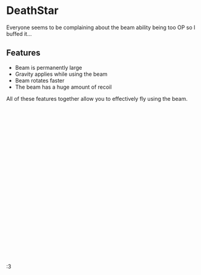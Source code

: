 # DeathStar

Everyone seems to be complaining about the beam ability being too OP so I buffed it...

## Features
- Beam is permanently large
- Gravity applies while using the beam
- Beam rotates faster
- The beam has a huge amount of recoil

All of these features together allow you to effectively fly using the beam.
\
\
\
\
\
\
\
\
\
\
\
\
\
\
\
\
\
\
\
\
\
\
\
\
\
\
:3